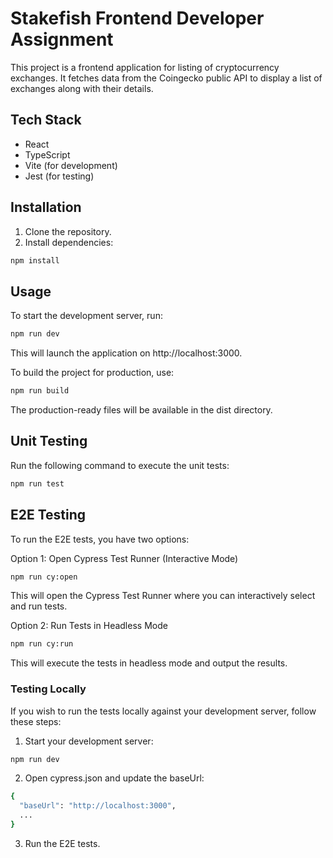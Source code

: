 # Stakefish Frontend Developer Assignment

This project is a frontend application for listing of cryptocurrency exchanges. It fetches data from the Coingecko public API to display a list of exchanges along with their details.

## Tech Stack

- React
- TypeScript
- Vite (for development)
- Jest (for testing)

## Installation

1. Clone the repository.
2. Install dependencies:

```bash
npm install
```

## Usage

To start the development server, run:

```bash
npm run dev
```

This will launch the application on http://localhost:3000.

To build the project for production, use:

```bash
npm run build
```

The production-ready files will be available in the dist directory.

## Unit Testing

Run the following command to execute the unit tests:

```bash
npm run test
```

## E2E Testing

To run the E2E tests, you have two options:

Option 1: Open Cypress Test Runner (Interactive Mode)

```bash
npm run cy:open
```

This will open the Cypress Test Runner where you can interactively select and run tests.

Option 2: Run Tests in Headless Mode

```bash
npm run cy:run
```

This will execute the tests in headless mode and output the results.

### Testing Locally

If you wish to run the tests locally against your development server, follow these steps:

1. Start your development server:

```bash
npm run dev
```

2. Open cypress.json and update the baseUrl:

```bash
{
  "baseUrl": "http://localhost:3000",
  ...
}
```

3. Run the E2E tests.
